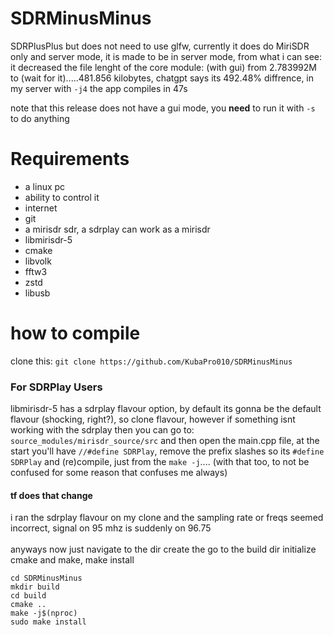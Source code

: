 # SDRMinusMinus
SDRPlusPlus but does not need to use glfw, currently it does do MiriSDR only and server mode, it is made to be in server mode, from what i can see: it decreased the file lenght of the core module: (with gui) from 2.783992M to (wait for it).....481.856 kilobytes, chatgpt says its 492.48% diffrence, in my server with `-j4` the app compiles in 47s

note that this release does not have a gui mode, you **need** to run it with `-s` to do anything
# Requirements
- a linux pc
- ability to control it
- internet
- git
- a mirisdr sdr, a sdrplay can work as a mirisdr
- libmirisdr-5
- cmake
- libvolk
- fftw3
- zstd
- libusb
# how to compile
clone this: `git clone https://github.com/KubaPro010/SDRMinusMinus`<br>
### For SDRPlay Users
libmirisdr-5 has a sdrplay flavour option, by default its gonna be the default flavour (shocking, right?), so clone flavour, however if something isnt working with the sdrplay then you can go to: `source_modules/mirisdr_source/src` and then open the main.cpp file, at the start you'll have ``//#define SDRPlay``, remove the prefix slashes so its ``#define SDRPlay`` and (re)compile, just from the `make -j`.... (with that too, to not be confused for some reason that confuses me always)
#### tf does that change
i ran the sdrplay flavour on my clone and the sampling rate or freqs seemed incorrect, signal on 95 mhz is suddenly on 96.75
<br><br>
anyways now just navigate to the dir create the go to the build dir initialize cmake and make, make install
```
cd SDRMinusMinus
mkdir build
cd build
cmake ..
make -j$(nproc)
sudo make install
```
